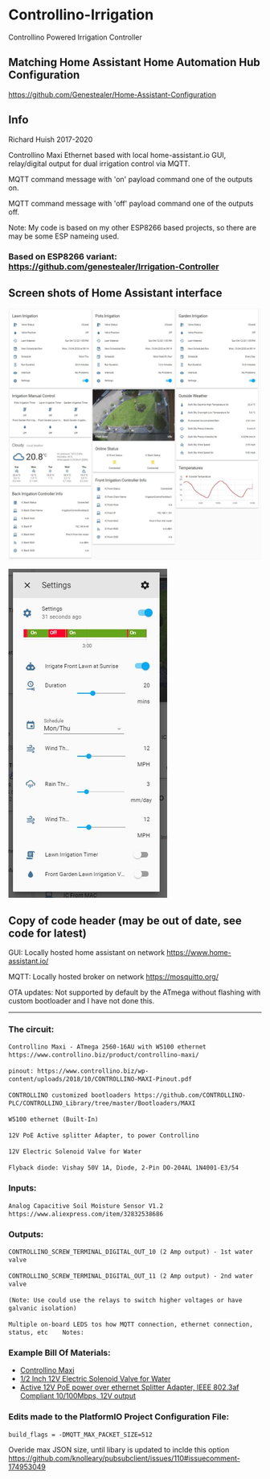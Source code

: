 # Controllino-Irrigation
 Controllino Powered Irrigation Controller

## Matching Home Assistant Home Automation Hub Configuration

https://github.com/Genestealer/Home-Assistant-Configuration

## Info

Richard Huish 2017-2020
  
Controllino Maxi Ethernet based with local home-assistant.io GUI, relay/digital output for dual irrigation control via MQTT.    

MQTT command message with 'on' payload command one of the outputs on.

MQTT command message with 'off' payload command one of the outputs off.
    
Note: My code is based on my other ESP8266 based projects, so there are may be some ESP nameing used.

### Based on ESP8266 variant: https://github.com/genestealer/Irrigation-Controller
 
## Screen shots of Home Assistant interface
![Diagram](https://raw.githubusercontent.com/genestealer/Controllino-Irrigation/master/images/Home%20Assistant%20Webpage%20GUI%20Main.JPG)

![Diagram](https://raw.githubusercontent.com/genestealer/Controllino-Irrigation/master/images/Home%20Assistant%20Webpage%20GUI%20Setting.JPG) 
 
## Copy of code header (may be out of date, see code for latest)
  GUI: Locally hosted home assistant on network https://www.home-assistant.io/
  
  MQTT: Locally hosted broker on network https://mosquitto.org/
  
  OTA updates: Not supported by default by the ATmega without flashing with custom bootloader and I have not done this.
 
 ----------
  
  ### The circuit:
   
    Controllino Maxi - ATmega 2560-16AU with W5100 ethernet https://www.controllino.biz/product/controllino-maxi/
   
    pinout: https://www.controllino.biz/wp-content/uploads/2018/10/CONTROLLINO-MAXI-Pinout.pdf
   
    CONTROLLINO customized bootloaders https://github.com/CONTROLLINO-PLC/CONTROLLINO_Library/tree/master/Bootloaders/MAXI
    
    W5100 ethernet (Built-In)
    
    12V PoE Active splitter Adapter, to power Controllino
    
    12V Electric Solenoid Valve for Water
   
    Flyback diode: Vishay 50V 1A, Diode, 2-Pin DO-204AL 1N4001-E3/54
 
 ### Inputs:
   
    Analog Capacitive Soil Moisture Sensor V1.2 https://www.aliexpress.com/item/32832538686
 
### Outputs:
   
    CONTROLLINO_SCREW_TERMINAL_DIGITAL_OUT_10 (2 Amp output) - 1st water valve
    
    CONTROLLINO_SCREW_TERMINAL_DIGITAL_OUT_11 (2 Amp output) - 2nd water valve
    
    (Note: Use could use the relays to switch higher voltages or have galvanic isolation)
    
    Multiple on-board LEDS tos how MQTT connection, ethernet connection, status, etc    Notes:
  
  
  ### Example Bill Of Materials:
   
   - [Controllino Maxi](https://www.controllino.biz/product/controllino-maxi/)
   - [1/2 Inch 12V Electric Solenoid Valve for Water](https://www.aliexpress.com/item/32951916193.html)
   - [Active 12V PoE power over ethernet Splitter Adapter, IEEE 802.3af Compliant 10/100Mbps, 12V output]( https://www.aliexpress.com/item/32620368747.html)


  ### Edits made to the PlatformIO Project Configuration File:
   
    build_flags = -DMQTT_MAX_PACKET_SIZE=512
   Overide max JSON size, until libary is updated to inclde this option 
    https://github.com/knolleary/pubsubclient/issues/110#issuecomment-174953049



